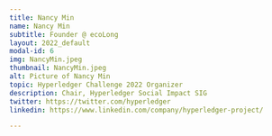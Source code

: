 ```yaml
---
title: Nancy Min
name: Nancy Min
subtitle: Founder @ ecoLong
layout: 2022_default
modal-id: 6
img: NancyMin.jpeg
thumbnail: NancyMin.jpeg
alt: Picture of Nancy Min
topic: Hyperledger Challenge 2022 Organizer
description: Chair, Hyperledger Social Impact SIG
twitter: https://twitter.com/hyperledger
linkedin: https://www.linkedin.com/company/hyperledger-project/

---
```

